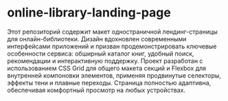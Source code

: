 # online-library-landing-page
Этот репозиторий содержит макет одностраничной лендинг-страницы для онлайн-библиотеки. Дизайн вдохновлен современными интерфейсами приложений и призван продемонстрировать ключевые особенности сервиса: обширный каталог книг, удобный поиск, рекомендации и интерактивную поддержку. Проект разработан с использованием CSS Grid для общего макета секций и Flexbox для внутренней компоновки элементов, применяя продвинутые селекторы, эффекты тени и плавные переходы. Страница полностью адаптивна, обеспечивая комфортный просмотр на любых устройствах.
